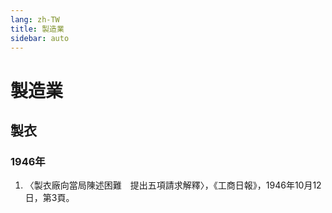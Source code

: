 ```yaml
---
lang: zh-TW
title: 製造業
sidebar: auto
---
```


# 製造業
## 製衣
### 1946年
1. 〈製衣廠向當局陳述困難　提出五項請求解釋〉，《工商日報》，1946年10月12日，第3頁。